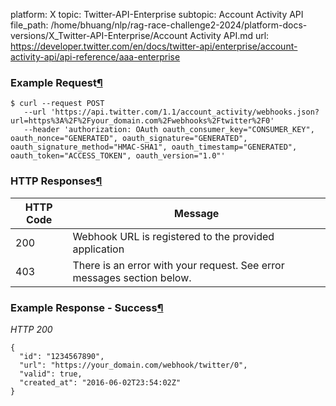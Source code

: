 platform: X
topic: Twitter-API-Enterprise
subtopic: Account Activity API
file_path: /home/bhuang/nlp/rag-race-challenge2-2024/platform-docs-versions/X_Twitter-API-Enterprise/Account Activity API.md
url: https://developer.twitter.com/en/docs/twitter-api/enterprise/account-activity-api/api-reference/aaa-enterprise

### Example Request[¶](#example-request "Permalink to this headline")

    $ curl --request POST 
       --url 'https://api.twitter.com/1.1/account_activity/webhooks.json?url=https%3A%2F%2Fyour_domain.com%2Fwebhooks%2Ftwitter%2F0' 
       --header 'authorization: OAuth oauth_consumer_key="CONSUMER_KEY", oauth_nonce="GENERATED", oauth_signature="GENERATED", oauth_signature_method="HMAC-SHA1", oauth_timestamp="GENERATED", oauth_token="ACCESS_TOKEN", oauth_version="1.0"'

### HTTP Responses[¶](#http-responses "Permalink to this headline")

| HTTP Code | Message |
| --- | --- |
| 200 | Webhook URL is registered to the provided application |
| 403 | There is an error with your request. See error messages section below. |

### Example Response - Success[¶](#example-response-success "Permalink to this headline")

_HTTP 200_

    {
      "id": "1234567890",
      "url": "https://your_domain.com/webhook/twitter/0",
      "valid": true,
      "created_at": "2016-06-02T23:54:02Z"
    }